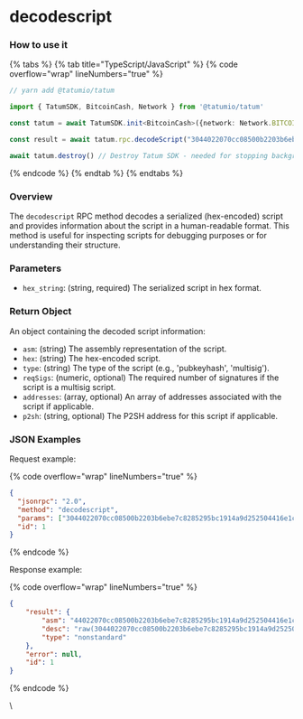 # decodescript

### How to use it

{% tabs %}
{% tab title="TypeScript/JavaScript" %}
{% code overflow="wrap" lineNumbers="true" %}
```typescript
// yarn add @tatumio/tatum

import { TatumSDK, BitcoinCash, Network } from '@tatumio/tatum'

const tatum = await TatumSDK.init<BitcoinCash>({network: Network.BITCOIN_CASH})

const result = await tatum.rpc.decodeScript("3044022070cc08500b2203b6ebe7c8285295bc1914a9d252504416e1cde4de4a7dc6c3c8022079af2be6db34efcf147e86a4cbf61cf9995106e5b5e95270d47c40b082052c8501")

await tatum.destroy() // Destroy Tatum SDK - needed for stopping background jobs
```
{% endcode %}
{% endtab %}
{% endtabs %}

### Overview

The `decodescript` RPC method decodes a serialized (hex-encoded) script and provides information about the script in a human-readable format. This method is useful for inspecting scripts for debugging purposes or for understanding their structure.

### Parameters

* `hex_string`: (string, required) The serialized script in hex format.

### Return Object

An object containing the decoded script information:

* `asm`: (string) The assembly representation of the script.
* `hex`: (string) The hex-encoded script.
* `type`: (string) The type of the script (e.g., 'pubkeyhash', 'multisig').
* `reqSigs`: (numeric, optional) The required number of signatures if the script is a multisig script.
* `addresses`: (array, optional) An array of addresses associated with the script if applicable.
* `p2sh`: (string, optional) The P2SH address for this script if applicable.

### JSON Examples

Request example:

{% code overflow="wrap" lineNumbers="true" %}
```json
{
  "jsonrpc": "2.0",
  "method": "decodescript",
  "params": ["3044022070cc08500b2203b6ebe7c8285295bc1914a9d252504416e1cde4de4a7dc6c3c8022079af2be6db34efcf147e86a4cbf61cf9995106e5b5e95270d47c40b082052c8501"],
  "id": 1
}
```
{% endcode %}

Response example:

{% code overflow="wrap" lineNumbers="true" %}
```json
{
    "result": {
        "asm": "44022070cc08500b2203b6ebe7c8285295bc1914a9d252504416e1cde4de4a7dc6c3c8022079af2be6db34efcf147e86 OP_MAX OP_UNKNOWN OP_UNKNOWN [error]",
        "desc": "raw(3044022070cc08500b2203b6ebe7c8285295bc1914a9d252504416e1cde4de4a7dc6c3c8022079af2be6db34efcf147e86a4cbf61cf9995106e5b5e95270d47c40b082052c8501)#3x5hf724",
        "type": "nonstandard"
    },
    "error": null,
    "id": 1
}
```
{% endcode %}

\
